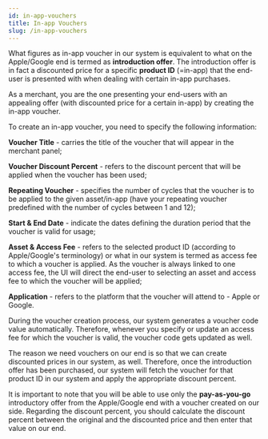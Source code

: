 ```yaml
---
id: in-app-vouchers
title: In-app Vouchers
slug: /in-app-vouchers
---
```


What figures as in-app voucher in our system is equivalent to what on the Apple/Google end is termed as **introduction offer**. The introduction offer is in fact a discounted price for a specific **product ID** (=in-app) that the end-user is presented with when dealing with certain in-app purchases. 

As a merchant, you are the one presenting your end-users with an appealing offer (with discounted price for a certain in-app) by creating the in-app voucher. 

To create an in-app voucher, you need to specify the following information:

**Voucher Title** - carries the title of the voucher that will appear in the merchant panel;

**Voucher Discount Percent** - refers to the discount percent that will be applied when the voucher has been used;

**Repeating Voucher** - specifies the number of cycles that the voucher is to be applied to the given asset/in-app (have your repeating voucher predefined with the number of cycles between 1 and 12); 

**Start & End Date** - indicate the dates defining the duration period that the voucher is valid 
for usage;

**Asset & Access Fee** - refers to the selected product ID (according to Apple/Google's terminology) or what in our system is termed as access fee to which a voucher is applied. As the voucher is always linked to one access fee, the UI will direct the end-user to selecting an asset and access fee to which the voucher will be applied;

**Application** - refers to the platform that the voucher will attend to - Apple or Google. 

During the voucher creation process, our system generates a voucher code value automatically. Therefore, whenever you specify or update an access fee for which the voucher is valid, the voucher code gets updated as well. 

The reason we need vouchers on our end is so that we can create discounted prices in our system, as well. Therefore, once the introduction offer has been purchased, our system will fetch the voucher for that product ID in our system and apply the appropriate discount percent.

It is important to note that you will be able to use only the **pay-as-you-go** introductory offer from the Apple/Google end with a voucher created on our side. Regarding the discount percent, you should calculate the discount percent between the original and the discounted price and then enter that value on our end.
